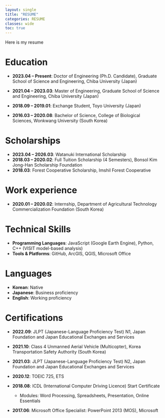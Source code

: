 ```yaml
---
layout: single
title: "RESUME"
categories: RESUME
classes: wide
toc: true
---
```


Here is my resume

 

# Education

- **2023.04 – Present**: Doctor of Engineering (Ph.D. Candidate), Graduate School of Science and Engineering, Chiba University (Japan)

- **2021.04 – 2023.03**: Master of Engineering, Graduate School of Science and Engineering, Chiba University (Japan)

- **2018.09 – 2019.01**: Exchange Student, Toyo University (Japan)

- **2016.03 – 2020.08**: Bachelor of Science, College of Biological Sciences, Wonkwang University (South Korea)

# Scholarships

- **2023.04 – 2026.03**: Watanuki International Scholarship
- **2018.03 – 2020.02**: Full Tuition Scholarship (4 Semesters), Bonsol Kim Jong-Han Scholarship Foundation
- **2018.03**: Forest Cooperative Scholarship, Imshil Forest Cooperative

# Work experience

- **2020.01 – 2020.02**: Internship, Department of Agricultural Technology Commercialization Foundation (South Korea)

# Technical Skills

- **Programming Languages**: JavaScript (Google Earth Engine), Python, C++ (VISIT model-based analysis)  
- **Tools & Platforms**: GitHub, ArcGIS, QGIS, Microsoft Office

# Languages

- **Korean**: Native  
- **Japanese**: Business proficiency  
- **English**: Working proficiency
  
# Certifications

- **2022.09**: JLPT (Japanese-Language Proficiency Test) N1, Japan Foundation and Japan Educational Exchanges and Services

- **2021.10**: Class 4 Unmanned Aerial Vehicle (Multicopter), Korea Transportation Safety Authority (South Korea)

- **2021.03**: JLPT (Japanese-Language Proficiency Test) N2, Japan Foundation and Japan Educational Exchanges and Services

- **2020.12**: TOEIC 725, ETS

- **2018.08**: ICDL (International Computer Driving Licence) Start Certificate
  
  - Modules: Word Processing, Spreadsheets, Presentation, Online Essentials

- **2017.06**: Microsoft Office Specialist: PowerPoint 2013 (MOS), Microsoft
